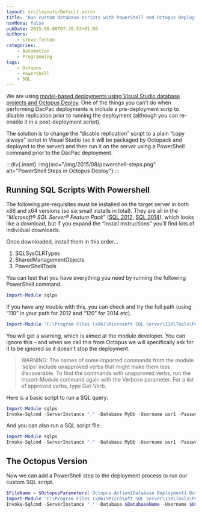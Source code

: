 ```yaml
---
layout: src/layouts/Default.astro
title: 'Run custom database scripts with PowerShell and Octopus Deploy'
navMenu: false
pubDate: 2015-08-08T07:30:53+01:00
authors:
    - steve-fenton
categories:
    - Automation
    - Programming
tags:
    - Octopus
    - PowerShell
    - SQL
---
```


We are using [model-based deployments using Visual Studio database projects and Octopus Deploy](/blog/2015/06/packaging-visual-studio-database-project-with-octopack/). One of the things you can’t do when performing DacPac deployments is include a pre-deployment scrip to disable replication prior to running the deployment (although you can re-enable it in a post-deployment script).

The solution is to change the “disable replication” script to a plain “copy always” script in Visual Studio (so it will be packaged by Octopack and deployed to the server) and then run it on the server using a PowerShell command prior to the DacPac deployment.

:::div{.inset}
:img{src="/img/2015/08/powershell-steps.png" alt="PowerShell Steps in Octopus Deploy"}
:::

## Running SQL Scripts With Powershell

The following pre-requisites must be installed on the target server in both x86 and x64 versions (so six small installs in total). They are all in the “*Microsoft® SQL Server® Feature Pack*” ([SQL 2012](http://www.microsoft.com/en-us/download/details.aspx?id=29065), [SQL 2014](http://www.microsoft.com/en-us/download/details.aspx?id=42295)), which looks like a download, but if you expand the “Install Instructions” you’ll find lots of individual downloads.

Once downloaded, install them in this order…

1. SQLSysCLRTypes
2. SharedManagementObjects
3. PowerShellTools

You can test that you have everything you need by running the following PowerShell command.

```powershell
Import-Module sqlps
```

If you have any trouble with this, you can check and try the full path (using “110” in your path for 2012 and “120” for 2014 etc).

```powershell
Import-Module "C:\Program Files (x86)\Microsoft SQL Server\110\Tools\PowerShell\Modules\SQLPS\sqlps"
```

You will get a warning, which is aimed at the module developer. You can ignore this – and when we call this from Octopus we will specifically ask for it to be ignored so it doesn’t stop the deployment.

> WARNING: The names of some imported commands from the module ‘sqlps’ include unapproved verbs that might make them less discoverable. To find the commands with unapproved verbs, run the Import-Module command again with the Verbose parameter. For a list of approved verbs, type Get-Verb.

Here is a basic script to run a SQL query:

```powershell
Import-Module sqlps
Invoke-Sqlcmd -ServerInstance "." -Database MyDb -Username usr1 -Password pwd -Query "SELECT GETUTCDATE() AS Example"
```

And you can also run a SQL script file:

```powershell
Import-Module sqlps
Invoke-Sqlcmd -ServerInstance "." -Database MyDb -Username usr1 -Password pwd  -InputFile "C:\SQL\Script.sql"
```

## The Octopus Version

Now we can add a PowerShell step to the deployment process to run our custom SQL script.

```powershell
$FileName = $OctopusParameters['Octopus.Action[Database Deployment].Output.Package.InstallationDirectoryPath'] + "\Data\DisableReplication.sql"
Import-Module "C:\Program Files (x86)\Microsoft SQL Server\110\Tools\PowerShell\Modules\SQLPS\sqlps" -WarningAction SilentlyContinue
Invoke-Sqlcmd -ServerInstance "." -Database $DatabaseName -Username $UserName -Password $Password -InputFile $FileName
```